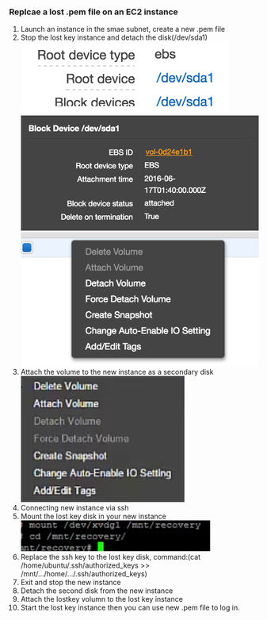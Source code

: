 ### Replcae a lost .pem file on an EC2 instance

1. Launch an instance in the smae subnet, create a new .pem file
2. Stop the lost key instance and detach the disk(/dev/sda1)
![1](./image/1pem.png)![2](./image/2pem.png)![3](./image/3pem.png)
3. Attach the volume to the new instance as a secondary disk![4](./image/4pem.png)
4. Connecting new instance via ssh
5. Mount the lost key disk in your new instance
![6](./image/6pem.png)
6. Replace the ssh key to the lost key disk, command:(cat /home/ubuntu/.ssh/authorized_keys >> /mnt/.../home/.../.ssh/authorized_keys)
7. Exit and stop the new instance
8. Detach the second disk from the new instance
9. Attach the lostkey volumn to the lost key instance
10. Start the lost key instance then you can use new .pem file to log in.